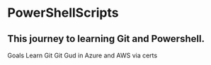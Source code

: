 # PowerShellScripts

## This journey to learning Git and Powershell.
Goals
Learn Git
Git Gud in Azure and AWS via certs
